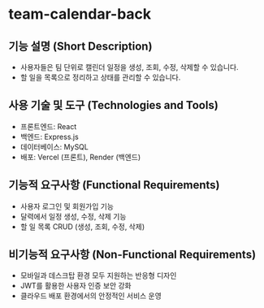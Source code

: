# team-calendar-back

## 기능 설명 (Short Description)
- 사용자들은 팀 단위로 캘린더 일정을 생성, 조회, 수정, 삭제할 수 있습니다.
- 할 일을 목록으로 정리하고 상태를 관리할 수 있습니다.

## 사용 기술 및 도구 (Technologies and Tools)
- 프론트엔드: React
- 백엔드: Express.js
- 데이터베이스: MySQL
- 배포: Vercel (프론트), Render (백엔드)

## 기능적 요구사항 (Functional Requirements)
- 사용자 로그인 및 회원가입 기능
- 달력에서 일정 생성, 수정, 삭제 기능
- 할 일 목록 CRUD (생성, 조회, 수정, 삭제)

## 비기능적 요구사항 (Non-Functional Requirements)
- 모바일과 데스크탑 환경 모두 지원하는 반응형 디자인
- JWT를 활용한 사용자 인증 보안 강화
- 클라우드 배포 환경에서의 안정적인 서비스 운영
